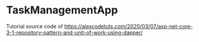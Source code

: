 # TaskManagementApp

Tutorial source code of https://alexcodetuts.com/2020/03/07/asp-net-core-3-1-repository-pattern-and-unit-of-work-using-dapper/
